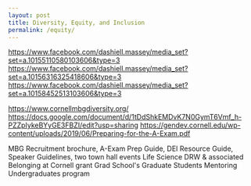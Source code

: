 ```yaml
---
layout: post
title: Diversity, Equity, and Inclusion
permalink: /equity/
---
```


https://www.facebook.com/dashiell.massey/media_set?set=a.10155110580103606&type=3
https://www.facebook.com/dashiell.massey/media_set?set=a.10156316325418606&type=3
https://www.facebook.com/dashiell.massey/media_set?set=a.10158452513103606&type=3

https://www.cornellmbgdiversity.org/
https://docs.google.com/document/d/1tDdShkEMDvK7N0GymT6Vmf_h-PZZpIykeBYyGE3FBZI/edit?usp=sharing
https://gendev.cornell.edu/wp-content/uploads/2019/06/Preparing-for-the-A-Exam.pdf

MBG Recruitment brochure, A-Exam Prep Guide, DEI Resource Guide, Speaker Guidelines, two town hall events
Life Science DRW & associated Belonging at Cornell grant
Grad School's Graduate Students Mentoring Undergraduates program
